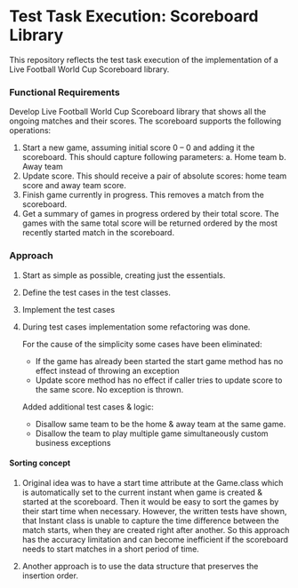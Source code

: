 # Test Task Execution: Scoreboard Library
This repository reflects the test task execution of the implementation of a Live Football World Cup Scoreboard library.

### Functional Requirements
Develop Live Football World Cup Scoreboard library that shows all the ongoing matches and their
scores.
The scoreboard supports the following operations:
1. Start a new game, assuming initial score 0 – 0 and adding it the scoreboard.
   This should capture following parameters:
   a. Home team
   b. Away team
2. Update score. This should receive a pair of absolute scores: home team score and away
   team score.
3. Finish game currently in progress. This removes a match from the scoreboard.
4. Get a summary of games in progress ordered by their total score. The games with the same
   total score will be returned ordered by the most recently started match in the scoreboard.

### Approach

1. Start as simple as possible, creating just the essentials.
1. Define the test cases in the test classes.
1. Implement the test cases
1. During test cases implementation some refactoring was done. 
   
   For the cause of the simplicity some cases have been eliminated:
   
   * If the game has already been started the start game method has no effect instead of throwing an exception
   * Update score method has no effect if caller tries to update score to the same score. No exception is thrown.
   
   Added additional test cases & logic:
   * Disallow same team to be the home & away team at the same game.
   * Disallow the team to play multiple game simultaneously
   custom business exceptions
#### Sorting concept
1. Original idea was to have a start time attribute at the Game.class which is automatically set to the current instant when game is created & started at the scoreboard. 
Then it would be easy to sort the games by their start time when necessary.
   However, the written tests have shown, that Instant class is unable to capture the time difference between the match starts, when they are created right after another.
   So this approach has the accuracy limitation and can become inefficient if the scoreboard needs to start matches in a short period of time.
   
1. Another approach is to use the data structure that preserves the insertion order.

